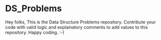 # DS_Problems
Hey folks, 
This is the Data Structure Problems repository. Contribute your code with valid logic and explainatory comments to add values to this repository.
Happy coding. :-)
